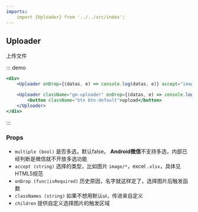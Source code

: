 ```yaml
---
imports:
    import {Uploader} from '../../src/index';
---
```

## Uploader

上传文件

::: demo 
```jsx
<div>
    <Uploader onDrop={(datas, e) => console.log(datas, e)} accept="image/*" isDrop="true"/>

    <Uploader className="gm-uploader" onDrop={(datas, e) => console.log(datas, e)} accept=".xlsx">
        <button className="btn btn-default">upload</button>
    </Uploader>
</div>
```
:::

### Props
- `multiple (bool)` 是否多选，默认false。 **Android微信**不支持多选，内部已经判断是微信就不开放多选功能
- `accept (string)` 选择的类型，比如图片 `image/*`，excel `.xlsx`，具体见HTML5规范
- `onDrop (func|isRequired)` 历史原因，名字就这样定了，选择图片后触发函数
- `classNames (string)` 如果不想用默认ui，传进来自定义
- `children` 提供自定义选择图片的触发区域